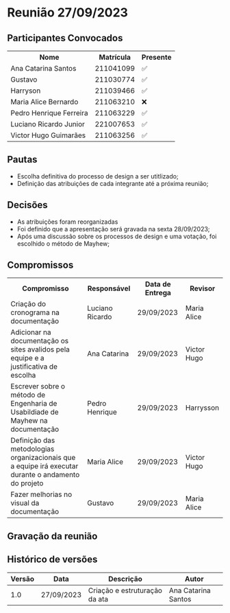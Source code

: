 # Reunião 27/09/2023

## Participantes Convocados

</head>
<body>

<table align="center">
  <tr>
    <th>Nome</th><th>Matrícula</th><th>Presente</th>
  </tr>
  <tr><td>Ana Catarina Santos</td><td>211041099</td><td>✅</td></tr>
  <tr><td>Gustavo</td><td>211030774</td><td>✅</td></tr>
  <tr><td>Harryson</td><td>211039466</td><td>✅</td></tr>
  <tr><td>Maria Alice Bernardo</td><td>211063210</td><td>❌</td></tr>
  <tr><td>Pedro Henrique Ferreira</td><td>211063229</td><td>✅</td></tr>
  <tr><td>Luciano Ricardo Junior</td><td>221007653</td><td>✅</td></tr>
  <tr><td>Victor Hugo Guimarães</td><td>211063256</td><td>✅</td></tr>
</table>

</body>
</html>

## Pautas

- Escolha definitiva do processo de design a ser utitlizado;
- Definição das atribuições de cada integrante até a próxima reunião;

## Decisões

- As atribuições foram reorganizadas
- Foi definido que a apresentação será gravada na sexta 28/09/2023;
- Após uma discussão sobre os processos de design e uma votação, foi escolhido o método de Mayhew;

## Compromissos

<!-- compromissos que foram definidos para os integrantes, a data de entrega e os revisores, para facilitar o trabalho, pode pedir
para o chat GPT formar a tabela em HTML -->

<!DOCTYPE html>
<html>
<body>
<table>
  <tr>
    <th>Compromisso</th><th>Responsável</th><th>Data de Entrega</th><th>Revisor</th>
    </tr>
    <tr><td>Criação do cronograma na documentação</td><td>Luciano Ricardo</td><td>29/09/2023</td><td>Maria Alice</td>
    </tr><tr><td>Adicionar na documentação os sites avalidos pela equipe e a justificativa de escolha</td><td>Ana Catarina</td><td>29/09/2023</td><td>Victor Hugo</td>
    </tr><tr><td>Escrever sobre o método de Engenharia de Usabildiade de Mayhew na documentação</td><td>Pedro Henrique</td><td>29/09/2023</td><td>Harrysson</td>
    </tr><tr><td>Definição das metodologias organizacionais que a equipe irá executar durante o andamento do projeto</td><td>Maria Alice</td><td>29/09/2023</td><td>Victor Hugo</td>
    </tr><tr><td>Fazer melhorias no visual da documentação</td><td>Gustavo</td><td>29/09/2023</td><td>Maria Alice</td>
</table>
</body>
</html>

## Gravação da reunião

## Histórico de versões

| Versão | Data       | Descrição                     | Autor               |
| ------ | ---------- | ----------------------------- | ------------------- |
| 1.0    | 27/09/2023 | Criação e estruturação da ata | Ana Catarina Santos |

<p style="text-align: justify;">&emsp;&emsp;</p>
